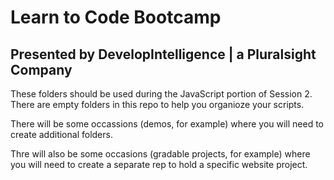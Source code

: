 # Learn to Code Bootcamp 

## Presented by DevelopIntelligence | a Pluralsight Company

These folders should be used during the JavaScript portion of Session 2. There are empty folders in this repo to help you organioze your scripts.

There will be some occassions (demos, for example) where you will need to create additional folders.

Thre will also be some occasions (gradable projects, for example) where you will need to create a separate rep to hold a specific website project.

 
